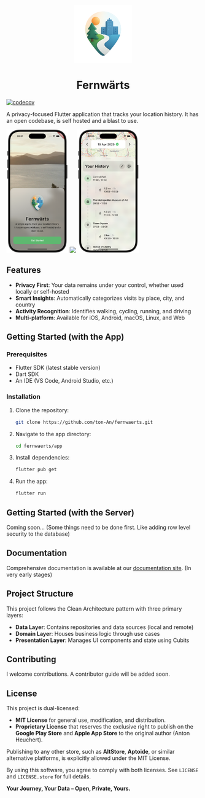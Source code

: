 


<p align="center">
  <img style="width: 150px" src="docs/public/assets/app_icon_transparent_new.png" />
</p>
<h1 style="text-align:center">Fernwärts</h1>

[![codecov](https://codecov.io/gh/ton-An/fernwaerts/graph/badge.svg?token=X5F77OEGXS)](https://codecov.io/gh/ton-An/fernwaerts)

A privacy-focused Flutter application that tracks your location history. It has an open codebase, is self hosted and a blast to use.


<p float="left">
  <img src="docs/public/assets/screenshots/home.png" width="32%" />
  <img src="docs/public/assets/screenshots/map.png" width="32%" />
  <img src="docs/public/assets/screenshots/map_modal.png" width="32%" />
</p>

## Features

- **Privacy First**: Your data remains under your control, whether used locally or self-hosted
- **Smart Insights**: Automatically categorizes visits by place, city, and country
- **Activity Recognition**: Identifies walking, cycling, running, and driving
- **Multi-platform**: Available for iOS, Android, macOS, Linux, and Web

## Getting Started (with the App)

### Prerequisites

- Flutter SDK (latest stable version)
- Dart SDK
- An IDE (VS Code, Android Studio, etc.)

### Installation

1. Clone the repository:
   ```bash
   git clone https://github.com/ton-An/fernwaerts.git
   ```

2. Navigate to the app directory:
   ```bash
   cd fernwaerts/app
   ```

3. Install dependencies:
   ```bash
   flutter pub get
   ```

4. Run the app:
   ```bash
   flutter run
   ```

## Getting Started (with the Server)

Coming soon... (Some things need to be done first. Like adding row level security to the database)

## Documentation

Comprehensive documentation is available at our [documentation site](https://ton-an.github.io/fernwaerts/). (In very early stages)

## Project Structure

This project follows the Clean Architecture pattern with three primary layers:

- **Data Layer**: Contains repositories and data sources (local and remote)
- **Domain Layer**: Houses business logic through use cases
- **Presentation Layer**: Manages UI components and state using Cubits

## Contributing

I welcome contributions. A contributor guide will be added soon.

## License
This project is dual-licensed:
- **MIT License** for general use, modification, and distribution.
- **Proprietary License** that reserves the exclusive right to publish on the **Google Play Store** and **Apple App Store** to the original author (Anton Heuchert).

Publishing to any other store, such as **AltStore**, **Aptoide**, or similar alternative platforms, is explicitly allowed under the MIT License.

By using this software, you agree to comply with both licenses. See `LICENSE` and `LICENSE.store` for full details.

**Your Journey, Your Data – Open, Private, Yours.**